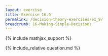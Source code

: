 ```yaml
---
layout: exercise
title: Exercise 16.9
permalink: /decision-theory-exercises/ex_9/
breadcrumb: 16-Making-Simple-Decisions
---
```


{% include mathjax_support %}

<div><i class="arrow-up loader" data-chapter="decision-theory-exercises" data-exercise="ex_9" data-rating="0"></i></div>
{% include_relative question.md %}
